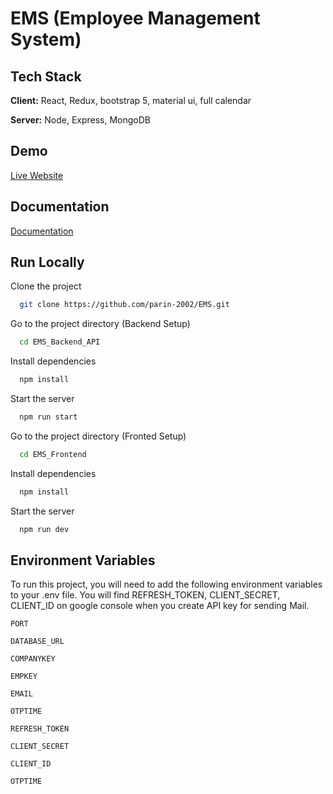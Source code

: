 
# EMS (Employee Management System)



## Tech Stack

**Client:** React, Redux, bootstrap 5, material ui, full calendar

**Server:** Node, Express, MongoDB


## Demo

[Live Website](https://app-ems-system.herokuapp.com/)


## Documentation

[Documentation](https://github.com/parin-2002/EMS/blob/main/documentation/sem-6-project-docs.pdf)


## Run Locally

Clone the project

```bash
  git clone https://github.com/parin-2002/EMS.git
```

Go to the project directory (Backend Setup)

```bash
  cd EMS_Backend_API
```

Install dependencies

```bash
  npm install
```

Start the server

```bash
  npm run start
```

Go to the project directory (Fronted Setup)

```bash
  cd EMS_Frontend
```

Install dependencies

```bash
  npm install
```

Start the server

```bash
  npm run dev
```


## Environment Variables

To run this project, you will need to add the following environment variables to your .env file.
You will find REFRESH_TOKEN, CLIENT_SECRET, CLIENT_ID on google console when you create API key for sending Mail.

`PORT`

`DATABASE_URL`

`COMPANYKEY`

`EMPKEY`

`EMAIL`

`OTPTIME`

`REFRESH_TOKEN`

`CLIENT_SECRET`

`CLIENT_ID`

`OTPTIME`

